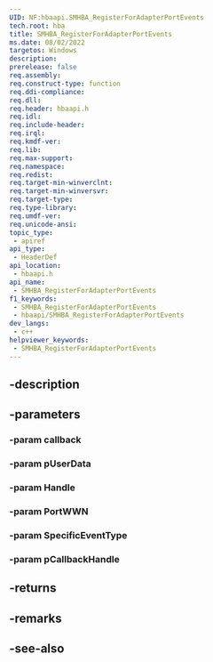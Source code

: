 ```yaml
---
UID: NF:hbaapi.SMHBA_RegisterForAdapterPortEvents
tech.root: hba
title: SMHBA_RegisterForAdapterPortEvents
ms.date: 08/02/2022
targetos: Windows
description: 
prerelease: false
req.assembly: 
req.construct-type: function
req.ddi-compliance: 
req.dll: 
req.header: hbaapi.h
req.idl: 
req.include-header: 
req.irql: 
req.kmdf-ver: 
req.lib: 
req.max-support: 
req.namespace: 
req.redist: 
req.target-min-winverclnt: 
req.target-min-winversvr: 
req.target-type: 
req.type-library: 
req.umdf-ver: 
req.unicode-ansi: 
topic_type:
 - apiref
api_type:
 - HeaderDef
api_location:
 - hbaapi.h
api_name:
 - SMHBA_RegisterForAdapterPortEvents
f1_keywords:
 - SMHBA_RegisterForAdapterPortEvents
 - hbaapi/SMHBA_RegisterForAdapterPortEvents
dev_langs:
 - c++
helpviewer_keywords:
 - SMHBA_RegisterForAdapterPortEvents
---
```


## -description

## -parameters

### -param callback

### -param pUserData

### -param Handle

### -param PortWWN

### -param SpecificEventType

### -param pCallbackHandle

## -returns

## -remarks

## -see-also

